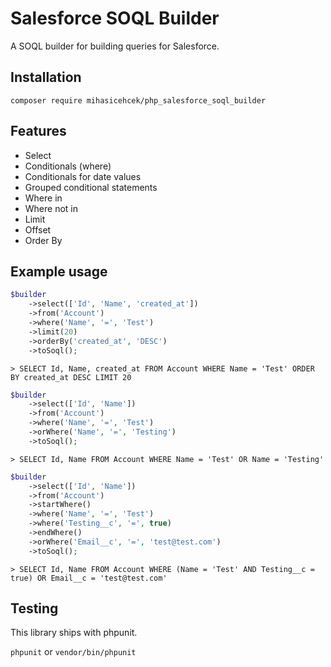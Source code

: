 # Salesforce SOQL Builder
A SOQL builder for building queries for Salesforce.

## Installation
`composer require mihasicehcek/php_salesforce_soql_builder`

## Features
* Select
* Conditionals (where)
* Conditionals for date values
* Grouped conditional statements
* Where in
* Where not in
* Limit
* Offset
* Order By

## Example usage

```php
$builder
    ->select(['Id', 'Name', 'created_at'])
    ->from('Account')
    ->where('Name', '=', 'Test')
    ->limit(20)
    ->orderBy('created_at', 'DESC')
    ->toSoql();
```
`> SELECT Id, Name, created_at FROM Account WHERE Name = 'Test' ORDER BY created_at DESC LIMIT 20` 
```php
$builder
    ->select(['Id', 'Name'])
    ->from('Account')
    ->where('Name', '=', 'Test')
    ->orWhere('Name', '=', 'Testing')
    ->toSoql();
```
`> SELECT Id, Name FROM Account WHERE Name = 'Test' OR Name = 'Testing'`
```php
$builder
    ->select(['Id', 'Name'])
    ->from('Account')
    ->startWhere()
    ->where('Name', '=', 'Test')
    ->where('Testing__c', '=', true)
    ->endWhere()
    ->orWhere('Email__c', '=', 'test@test.com')
    ->toSoql(); 
```
`> SELECT Id, Name FROM Account WHERE (Name = 'Test' AND Testing__c = true) OR Email__c = 'test@test.com'`

## Testing
This library ships with phpunit.

`phpunit` or `vendor/bin/phpunit`